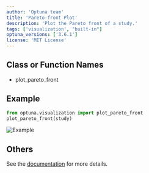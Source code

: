 ```yaml
---
author: 'Optuna team'
title: 'Pareto-front Plot'
description: 'Plot the Pareto front of a study.'
tags: ['visualization', "built-in"]
optuna_versions: ['3.6.1']
license: 'MIT License'
---
```


## Class or Function Names
- plot_pareto_front

## Example
```python
from optuna.visualization import plot_pareto_front
plot_pareto_front(study)
```

![Example](images/thumbnail.png "Example")

## Others
See the [documentation](https://optuna.readthedocs.io/en/stable/reference/visualization/generated/optuna.visualization.plot_pareto_front.html) for more details.
